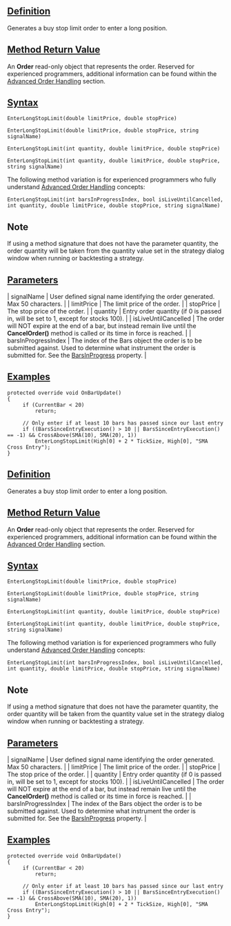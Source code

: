 ## [Definition](https://developer.ninjatrader.com/docs/desktop/enterlongstoplimit\#definition)

Generates a buy stop limit order to enter a long position.

## [Method Return Value](https://developer.ninjatrader.com/docs/desktop/enterlongstoplimit\#method-return-value)

An **Order** read-only object that represents the order. Reserved for experienced programmers, additional information can be found within the [Advanced Order Handling](https://developer.ninjatrader.com/docs/desktop/advanced_order_handling) section.

## [Syntax](https://developer.ninjatrader.com/docs/desktop/enterlongstoplimit\#syntax)

`EnterLongStopLimit(double limitPrice, double stopPrice)`

`EnterLongStopLimit(double limitPrice, double stopPrice, string signalName)`

`EnterLongStopLimit(int quantity, double limitPrice, double stopPrice)`

`EnterLongStopLimit(int quantity, double limitPrice, double stopPrice, string signalName)`

The following method variation is for experienced programmers who fully understand [Advanced Order Handling](https://developer.ninjatrader.com/docs/desktop/advanced_order_handling) concepts:

`EnterLongStopLimit(int barsInProgressIndex, bool isLiveUntilCancelled, int quantity, double limitPrice, double stopPrice, string signalName)`

## Note

If using a method signature that does not have the parameter quantity, the order quantity will be taken from the quantity value set in the strategy dialog window when running or backtesting a strategy.

## [Parameters](https://developer.ninjatrader.com/docs/desktop/enterlongstoplimit\#parameters)

| signalName | User defined signal name identifying the order generated. Max 50 characters. |
| limitPrice | The limit price of the order. |
| stopPrice | The stop price of the order. |
| quantity | Entry order quantity (if 0 is passed in, will be set to 1, except for stocks 100). |
| isLiveUntilCancelled | The order will NOT expire at the end of a bar, but instead remain live until the **CancelOrder()** method is called or its time in force is reached. |
| barsInProgressIndex | The index of the Bars object the order is to be submitted against. Used to determine what instrument the order is submitted for. See the [BarsInProgress](https://developer.ninjatrader.com/docs/desktop/barsinprogress) property. |

## [Examples](https://developer.ninjatrader.com/docs/desktop/enterlongstoplimit\#examples)

```jsx-150469391 csharp
protected override void OnBarUpdate()
{
     if (CurrentBar < 20)
         return;

     // Only enter if at least 10 bars has passed since our last entry
     if ((BarsSinceEntryExecution() > 10 || BarsSinceEntryExecution() == -1) && CrossAbove(SMA(10), SMA(20), 1))
         EnterLongStopLimit(High[0] + 2 * TickSize, High[0], "SMA Cross Entry");
}

```

## [Definition](https://developer.ninjatrader.com/docs/desktop/enterlongstoplimit\#definition)

Generates a buy stop limit order to enter a long position.

## [Method Return Value](https://developer.ninjatrader.com/docs/desktop/enterlongstoplimit\#method-return-value)

An **Order** read-only object that represents the order. Reserved for experienced programmers, additional information can be found within the [Advanced Order Handling](https://developer.ninjatrader.com/docs/desktop/advanced_order_handling) section.

## [Syntax](https://developer.ninjatrader.com/docs/desktop/enterlongstoplimit\#syntax)

`EnterLongStopLimit(double limitPrice, double stopPrice)`

`EnterLongStopLimit(double limitPrice, double stopPrice, string signalName)`

`EnterLongStopLimit(int quantity, double limitPrice, double stopPrice)`

`EnterLongStopLimit(int quantity, double limitPrice, double stopPrice, string signalName)`

The following method variation is for experienced programmers who fully understand [Advanced Order Handling](https://developer.ninjatrader.com/docs/desktop/advanced_order_handling) concepts:

`EnterLongStopLimit(int barsInProgressIndex, bool isLiveUntilCancelled, int quantity, double limitPrice, double stopPrice, string signalName)`

## Note

If using a method signature that does not have the parameter quantity, the order quantity will be taken from the quantity value set in the strategy dialog window when running or backtesting a strategy.

## [Parameters](https://developer.ninjatrader.com/docs/desktop/enterlongstoplimit\#parameters)

| signalName | User defined signal name identifying the order generated. Max 50 characters. |
| limitPrice | The limit price of the order. |
| stopPrice | The stop price of the order. |
| quantity | Entry order quantity (if 0 is passed in, will be set to 1, except for stocks 100). |
| isLiveUntilCancelled | The order will NOT expire at the end of a bar, but instead remain live until the **CancelOrder()** method is called or its time in force is reached. |
| barsInProgressIndex | The index of the Bars object the order is to be submitted against. Used to determine what instrument the order is submitted for. See the [BarsInProgress](https://developer.ninjatrader.com/docs/desktop/barsinprogress) property. |

## [Examples](https://developer.ninjatrader.com/docs/desktop/enterlongstoplimit\#examples)

```jsx-150469391 csharp
protected override void OnBarUpdate()
{
     if (CurrentBar < 20)
         return;

     // Only enter if at least 10 bars has passed since our last entry
     if ((BarsSinceEntryExecution() > 10 || BarsSinceEntryExecution() == -1) && CrossAbove(SMA(10), SMA(20), 1))
         EnterLongStopLimit(High[0] + 2 * TickSize, High[0], "SMA Cross Entry");
}

```